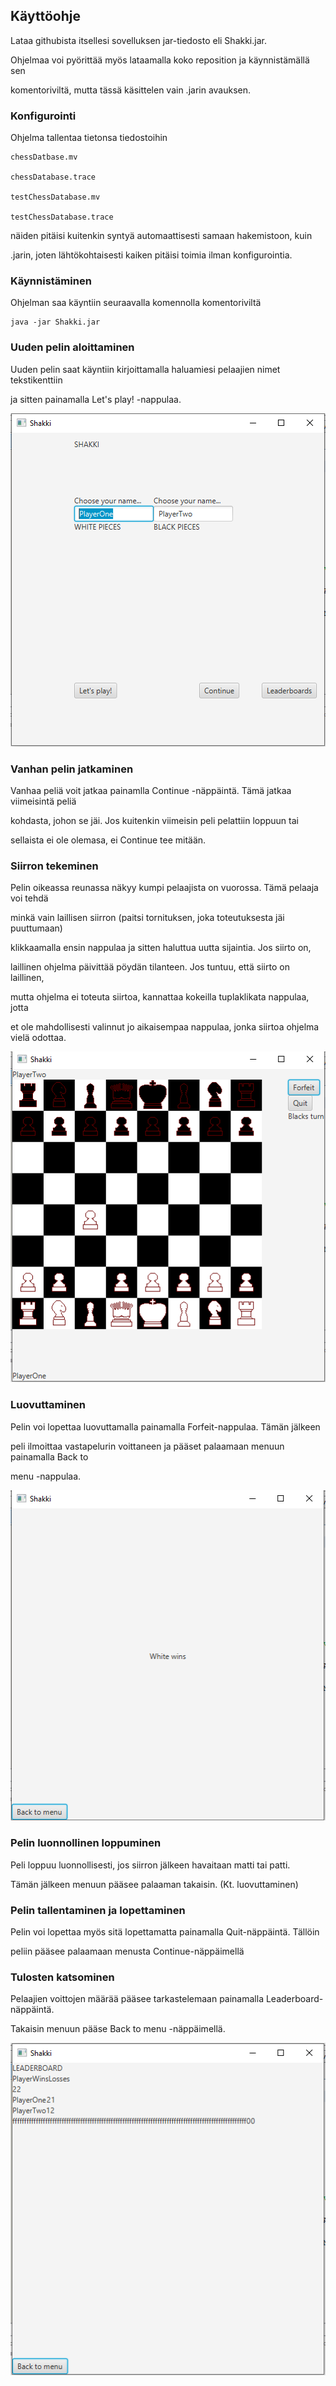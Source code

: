 ## Käyttöohje


Lataa githubista itsellesi sovelluksen jar-tiedosto eli Shakki.jar.

Ohjelmaa voi pyörittää myös lataamalla koko reposition ja käynnistämällä sen

komentoriviltä, mutta tässä käsittelen vain .jarin avauksen.


### Konfigurointi

Ohjelma tallentaa tietonsa tiedostoihin

```
chessDatbase.mv

chessDatabase.trace

testChessDatabase.mv

testChessDatabase.trace
```

näiden pitäisi kuitenkin syntyä automaattisesti samaan hakemistoon, kuin 

.jarin, joten lähtökohtaisesti kaiken pitäisi toimia ilman konfigurointia.


### Käynnistäminen

Ohjelman saa käyntiin seuraavalla komennolla komentoriviltä

```
java -jar Shakki.jar
```


### Uuden pelin aloittaminen

Uuden pelin saat käyntiin kirjoittamalla haluamiesi pelaajien nimet tekstikenttiin

ja sitten painamalla Let's play! -nappulaa.

<img src="https://raw.githubusercontent.com/mikkosk/ot2019/master/kuvat/menu.PNG">


### Vanhan pelin jatkaminen

Vanhaa peliä voit jatkaa painamlla Continue -näppäintä. Tämä jatkaa viimeisintä peliä

kohdasta, johon se jäi. Jos kuitenkin viimeisin peli pelattiin loppuun tai

sellaista ei ole olemasa, ei Continue tee mitään.



### Siirron tekeminen

Pelin oikeassa reunassa näkyy kumpi pelaajista on vuorossa. Tämä pelaaja voi tehdä 

minkä vain laillisen siirron (paitsi tornituksen, joka toteutuksesta jäi puuttumaan)

klikkaamalla ensin nappulaa ja sitten haluttua uutta sijaintia. Jos siirto on,

laillinen ohjelma päivittää pöydän tilanteen. Jos tuntuu, että siirto on laillinen,

mutta ohjelma ei toteuta siirtoa, kannattaa kokeilla tuplaklikata nappulaa, jotta

et ole mahdollisesti valinnut jo aikaisempaa nappulaa, jonka siirtoa ohjelma vielä odottaa.

<img src="https://raw.githubusercontent.com/mikkosk/ot2019/master/kuvat/peli.PNG">


### Luovuttaminen

Pelin voi lopettaa luovuttamalla painamalla Forfeit-nappulaa. Tämän jälkeen

peli ilmoittaa vastapelurin voittaneen ja pääset palaamaan menuun painamalla Back to

menu -nappulaa.

<img src="https://raw.githubusercontent.com/mikkosk/ot2019/master/kuvat/loppu.PNG">

### Pelin luonnollinen loppuminen

Peli loppuu luonnollisesti, jos siirron jälkeen havaitaan matti tai patti. 

Tämän jälkeen menuun pääsee palaaman takaisin. (Kt. luovuttaminen)


### Pelin tallentaminen ja lopettaminen

Pelin voi lopettaa myös sitä lopettamatta painamalla Quit-näppäintä. Tällöin 

peliin pääsee palaamaan menusta Continue-näppäimellä


### Tulosten katsominen

Pelaajien voittojen määrää pääsee tarkastelemaan painamalla Leaderboard-näppäintä.

Takaisin menuun pääse Back to menu -näppäimellä.

<img src="https://raw.githubusercontent.com/mikkosk/ot2019/master/kuvat/leaderboard.PNG">